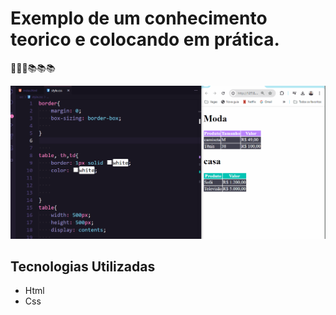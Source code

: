 # Exemplo de um conhecimento teorico e colocando em prática.
🚀🚀🚀📚📚📚

[<img src="./praticando.gif" alt="gif do exercicio4">](https://github.com/jaksondeoliveiramartins)

## Tecnologias  Utilizadas
- Html
- Css
